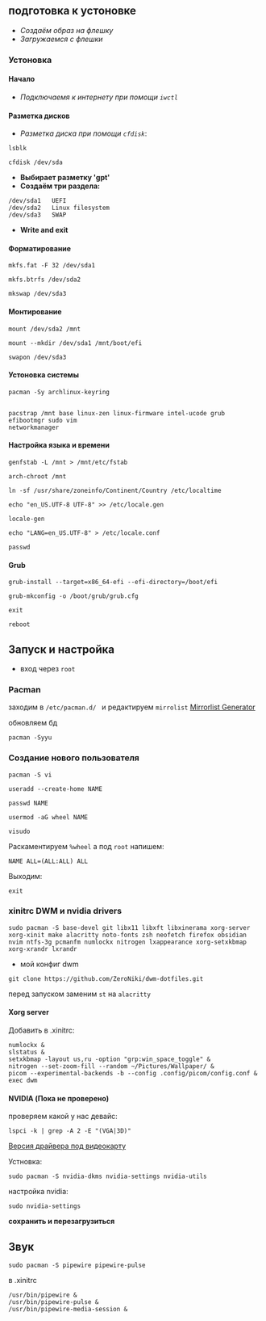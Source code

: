 ## подготовка к устоновке
- *Создаём образ на флешку*
- *Загружаемся с флешки*

### Устоновка
#### Начало

- *Подключаемя к интернету при помощи `iwctl`*

#### Разметка дисков
- *Разметка диска при помощи `cfdisk`*:
```
lsblk

cfdisk /dev/sda
```

-  **Выбирает разметку 'gpt'**
- **Создаём три раздела:**

```
/dev/sda1   UEFI
/dev/sda2   Linux filesystem
/dev/sda3   SWAP
```

- **Write and exit**

#### Форматирование
```
mkfs.fat -F 32 /dev/sda1

mkfs.btrfs /dev/sda2

mkswap /dev/sda3
```

#### Монтирование

```
mount /dev/sda2 /mnt

mount --mkdir /dev/sda1 /mnt/boot/efi

swapon /dev/sda3
```

#### Устоновка системы
```
pacman -Sy archlinux-keyring


pacstrap /mnt base linux-zen linux-firmware intel-ucode grub efibootmgr sudo vim  
networkmanager
```

####  Настройка языка и времени 
```
genfstab -L /mnt > /mnt/etc/fstab
```

```
arch-chroot /mnt

ln -sf /usr/share/zoneinfo/Continent/Country /etc/localtime

echo "en_US.UTF-8 UTF-8" >> /etc/locale.gen

locale-gen

echo "LANG=en_US.UTF-8" > /etc/locale.conf

passwd
```

#### Grub
```
grub-install --target=x86_64-efi --efi-directory=/boot/efi

grub-mkconfig -o /boot/grub/grub.cfg

exit

reboot
```


## Запуск и настройка

- вход через `root`
### Pacman 
заходим в `/etc/pacman.d/ ` и редактируем `mirrolist`
[Mirrorlist Generator](https://archlinux.org/mirrorlist/)

обновляем бд 
```
pacman -Syyu
```

### Cоздание нового пользователя

```
pacman -S vi 

useradd --create-home NAME

passwd NAME

usermod -aG wheel NAME

visudo
```

Раскаментируем `%wheel` а под `root` напишем:
```
NAME ALL=(ALL:ALL) ALL
```


Выходим: 
```
exit 
```


### xinitrc DWM и nvidia drivers
```shell
sudo pacman -S base-devel git libx11 libxft libxinerama xorg-server xorg-xinit make alacritty noto-fonts zsh neofetch firefox obsidian nvim ntfs-3g pcmanfm numlockx nitrogen lxappearance xorg-setxkbmap xorg-xrandr lxrandr
```


- мой конфиг dwm 
```shell 
git clone https://github.com/ZeroNiki/dwm-dotfiles.git
```

перед запуском заменим `st` на `alacritty`


#### Xorg server
Добавить в .xinitrc:
```
numlockx &
slstatus &
setxkbmap -layout us,ru -option "grp:win_space_toggle" &
nitrogen --set-zoom-fill --random ~/Pictures/Wallpaper/ &
picom --experimental-backends -b --config .config/picom/config.conf &
exec dwm 
```


#### NVIDIA (Пока не проверено)
проверяем какой у нас девайс:
```shell
lspci -k | grep -A 2 -E "(VGA|3D)"
```

[Версия драйвера под видеокарту](https://www.nvidia.com/Download/index.aspx)

Устновка:
```shell
sudo pacman -S nvidia-dkms nvidia-settings nvidia-utils 
```

настройка nvidia:
```shell
sudo nvidia-settings
```

**сохранить и перезагрузиться** 

## Звук
```
sudo pacman -S pipewire pipewire-pulse
```

в .xinitrc 
```
/usr/bin/pipewire &
/usr/bin/pipewire-pulse &
/usr/bin/pipewire-media-session &
```















